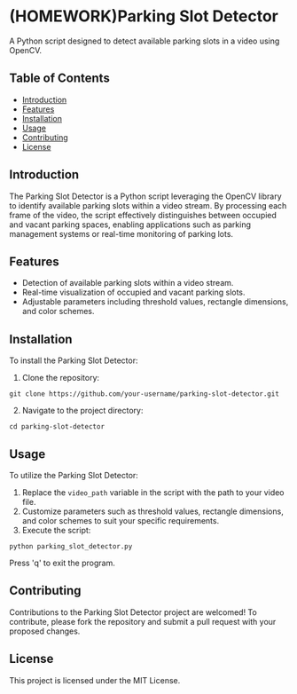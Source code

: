 

<body>

<h1>(HOMEWORK)Parking Slot Detector</h1>

<p>A Python script designed to detect available parking slots in a video using OpenCV.</p>

<h2>Table of Contents</h2>

<ul>
  <li><a href="#introduction">Introduction</a></li>
  <li><a href="#features">Features</a></li>
  <li><a href="#installation">Installation</a></li>
  <li><a href="#usage">Usage</a></li>
  <li><a href="#contributing">Contributing</a></li>
  <li><a href="#license">License</a></li>
</ul>

<h2 id="introduction">Introduction</h2>

<p>The Parking Slot Detector is a Python script leveraging the OpenCV library to identify available parking slots within a video stream. By processing each frame of the video, the script effectively distinguishes between occupied and vacant parking spaces, enabling applications such as parking management systems or real-time monitoring of parking lots.</p>

<h2 id="features">Features</h2>

<ul>
  <li>Detection of available parking slots within a video stream.</li>
  <li>Real-time visualization of occupied and vacant parking slots.</li>
  <li>Adjustable parameters including threshold values, rectangle dimensions, and color schemes.</li>
</ul>

<h2 id="installation">Installation</h2>

<p>To install the Parking Slot Detector:</p>

<ol>
  <li>Clone the repository:</li>
</ol>

<pre><code>git clone https://github.com/your-username/parking-slot-detector.git
</code></pre>

<ol start="2">
  <li>Navigate to the project directory:</li>
</ol>

<pre><code>cd parking-slot-detector
</code></pre>

<h2 id="usage">Usage</h2>

<p>To utilize the Parking Slot Detector:</p>

<ol>
  <li>Replace the <code>video_path</code> variable in the script with the path to your video file.</li>
  <li>Customize parameters such as threshold values, rectangle dimensions, and color schemes to suit your specific requirements.</li>
  <li>Execute the script:</li>
</ol>

<pre><code>python parking_slot_detector.py
</code></pre>

<p>Press 'q' to exit the program.</p>

<h2 id="contributing">Contributing</h2>

<p>Contributions to the Parking Slot Detector project are welcomed! To contribute, please fork the repository and submit a pull request with your proposed changes.</p>

<h2 id="license">License</h2>

<p>This project is licensed under the MIT License.</p>

</body>

